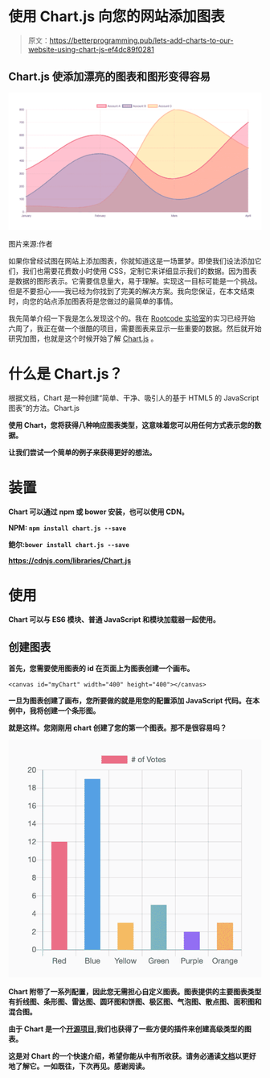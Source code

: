 # 使用 Chart.js 向您的网站添加图表

> 原文：<https://betterprogramming.pub/lets-add-charts-to-our-website-using-chart-js-ef4dc89f0281>

## Chart.js 使添加漂亮的图表和图形变得容易

![](img/7dfbe3c22c987d708a6786f5b00630f7.png)

图片来源:作者

如果你曾经试图在网站上添加图表，你就知道这是一场噩梦。即使我们设法添加它们，我们也需要花费数小时使用 CSS，定制它来详细显示我们的数据。因为图表是数据的图形表示。它需要信息量大，易于理解。实现这一目标可能是一个挑战。但是不要担心——我已经为你找到了完美的解决方案。我向您保证，在本文结束时，向您的站点添加图表将是您做过的最简单的事情。

我先简单介绍一下我是怎么发现这个的。我在 [Rootcode 实验室](https://rootcodelabs.com/)的实习已经开始六周了，我正在做一个很酷的项目，需要图表来显示一些重要的数据。然后就开始研究加图，也就是这个时候开始了解 [Chart.js](https://www.chartjs.org/) 。

# 什么是 Chart.js？

根据文档，Chart 是一种创建“简单、干净、吸引人的基于 HTML5 的 JavaScript 图表”的方法。Chart.js

**使用 Chart，您将获得八种响应图表类型，这意味着您可以用任何方式表示您的数据。**

**让我们尝试一个简单的例子来获得更好的想法。**

# **装置**

**Chart 可以通过 npm 或 bower 安装，也可以使用 CDN。**

**NPM: `npm install chart.js --save`**

**鲍尔:`bower install chart.js --save`**

**https://cdnjs.com/libraries/Chart.js**

# **使用**

**Chart 可以与 ES6 模块、普通 JavaScript 和模块加载器一起使用。**

## **创建图表**

**首先，您需要使用图表的 id 在页面上为图表创建一个画布。**

```
<canvas id="myChart" width="400" height="400"></canvas>
```

**一旦为图表创建了画布，您所要做的就是用您的配置添加 JavaScript 代码。在本例中，我将创建一个条形图。**

**就是这样。您刚刚用 chart 创建了您的第一个图表。那不是很容易吗？**

**![](img/e48adb38526886e79a422671303456e0.png)**

**Chart 附带了一系列配置，因此您无需担心自定义图表。图表提供的主要图表类型有折线图、条形图、雷达图、圆环图和饼图、极区图、气泡图、散点图、面积图和混合图。**

**由于 Chart 是一个[开源项目](https://github.com/chartjs/Chart.js),我们也获得了一些方便的插件来创建高级类型的图表。**

**这是对 Chart 的一个快速介绍，希望你能从中有所收获。请务必通读[文档](https://www.chartjs.org/docs/latest/)以更好地了解它。一如既往，下次再见。感谢阅读。**